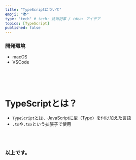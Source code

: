 ```yaml
---
title: "TypeScriptについて"
emoji: "📚"
type: "tech" # tech: 技術記事 / idea: アイデア
topics: [TypeScript]
published: false
---
```

### 開発環境
- macOS
- VSCode

<br>
<br>
<br>

# TypeScriptとは？
- `TypeScript`とは、JavaScriptに型（Type）を付け加えた言語
- `.ts`や`.tsx`という拡張子で使用


<br>
<br>


### 以上です。

<br>
<br>
<br>